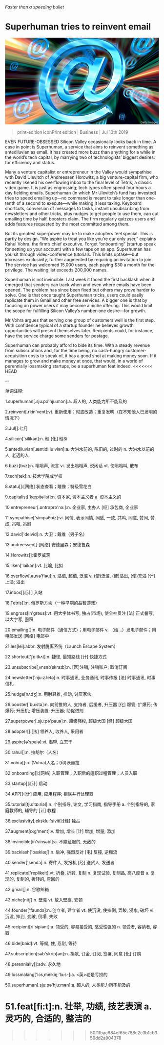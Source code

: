 ###### Faster than a speeding bullet

# Superhuman tries to reinvent email 

![image](images/20190713_WBP505.jpg) 

> print-edition iconPrint edition | Business | Jul 13th 2019 

EVEN FUTURE-OBSESSED Silicon Valley occasionally looks back in time. A case in point is Superhuman, a service that aims to reinvent something as antediluvian as email. It has created more buzz than anything for a while in the world’s tech capital, by marrying two of technologists’ biggest desires: for efficiency and status. 

Many a venture capitalist or entrepreneur in the Valley would sympathise with David Ulevitch of Andreessen Horowitz, a big venture-capital firm, who recently likened his overflowing inbox to the final level of Tetris, a classic video game. It is just as engrossing; tech types often spend four hours a day fielding emails. Superhuman (in which Mr Ulevitch’s fund has invested) tries to speed emailing up—no command is meant to take longer than one-tenth of a second to execute—while making it less taxing. Keyboard shortcuts, conversion of messages to tasks, instant unsubscribing from newsletters and other tricks, plus nudges to get people to use them, can cut emailing time by half, boosters claim. The firm regularly quizzes users and adds features requested by the most committed among them. 

But its greatest superpower may be to make adopters feel special. This is partly by design. “We aspire to treat you like you’re our only user,” explains Rahul Vohra, the firm’s chief executive. Forget “onboarding” (startup speak for setting up your account) with a few taps on an app. Superhuman has you sit through video-conference tutorials. This limits uptake—but increases exclusivity, further augmented by requiring an invitation to join. The service has welcomed 15,000 users, each paying $30 a month for the privilege. The waiting list exceeds 200,000 names. 

Superhuman is not invincible. Last week it faced the first backlash when it emerged that senders can track when and even where emails have been opened. The problem has since been fixed but others may prove harder to solve. One is that once taught Superhuman tricks, users could easily replicate them in Gmail and other free services. A bigger one is that by focusing on power users it may become a niche offering. This would limit the scope for fulfilling Silicon Valley’s number-one desire—for growth. 

Mr Vohra argues that serving one group of customers well is the first step. With confidence typical of a startup founder he believes growth opportunities will present themselves later. Recipients could, for instance, have the service charge some senders for postage. 

Superhuman can probably afford to bide its time. With a steady revenue from subscriptions and, for the time being, no cash-hungry customer-acquisition costs to speak of, it has a good shot at making money soon. If it manages to grow and make money at once, that would, in a world of perennially lossmaking startups, be a superhuman feat indeed. 
<<<<<<< HEAD

-- 

 单词注释:

1.superhuman[.sju:pә'hju:mәn]:a. 超人的, 人类能力所不能及的 

2.reinvent[.ri:in'vent]:vt. 重新使用；彻底改造；重复发明（在不知他人已发明的情况下） 

3.Jul[]:七月 

4.silicon['silikәn]:n. 硅 [化] 硅Si 

5.antediluvian[.æntidi'lu:viәn]:a. 大洪水前的, 陈旧的, 过时的 n. 大洪水以前的人, 老迈的人 

6.buzz[bʌz]:n. 嗡嗡声, 流言 vi. 发出嗡嗡声, 说闲话 vt. 使嗡嗡叫, 散布 

7.tech[tek]:n. 技术学院或学校 

8.statu[]:[网络] 状态查看；雕像；特级雪花白 

9.capitalist['kæpitәlist]:n. 资本家, 资本主义者 a. 资本主义的 

10.entrepreneur[.ɒntrәprә'nә:]:n. 企业家, 主办人 [经] 承包商, 企业家 

11.sympathise['simpәθaiz]:vi. 同情, 表示同情, 同感, 一致, 共鸣, 同意, 赞同, 赞成, 吊唁, 吊慰 

12.david['deivid]:n. 大卫；戴维（男子名） 

13.andreessen[]:[网络] 安德里森；安德鲁森 

14.Horowitz[]:霍罗威茨 

15.liken['laikәn]:vt. 比喻, 比拟 

16.overflow[.әuvә'flәu]:n. 溢值, 超值, 泛滥 v. (使)泛滥, (使)溢出, (使)充溢 [计] 上溢; 溢出 

17.inbox[]:[计] 入站 

18.Tetris[]:n. 俄罗斯方块（一种早期的益智游戏） 

19.engross[in'grәus]:vt. 用大字体书写, 独占(市场), 使全神贯注 [法] 正式誊写, 以大字写, 囤积 

20.emailing[]:n. 电子邮件（通信方式）；用电子邮件 v. （给…）发电子邮件；用电邮发送 [网络] 电邮中 

21.les[lei]:abbr. 发射脱离系统（Launch Escape System） 

22.shortcut['ʃɒ:tkʌt]:n. 捷径, 最短路线 [计] 快捷方式 

23.unsubscribe[ˌʌnsəbˈskraɪb]:n. [医]注销, 注销账户; 取消订阅 

24.newsletter['nju:z.letә]:n. 时事通讯, 业务通讯, 时事传报 [法] 时事通讯, 时事信札 

25.nudge[nʌdʒ]:n. 用肘轻推, 推动, 讨厌家伙 

26.booster['bu:stә]:n. 向前推的人, 支持者, 后援者, 升压器 [化] 爆管; 扩爆药; 传爆药; 升压机; 增压装置; 升压器; 助促进剂 

27.superpower[.sju:pә'pauә]:n. 超级强权, 超级大国 [经] 超级大国 

28.adopter[]:[法] 领养人, 收养人, 采用者 

29.aspire[ә'spaiә]:vi. 渴望, 立志于 

30.rahul[]:n. 拉胡尔（人名） 

31.vohra[]:n. (Vohra)人名；(印)沃赫拉 

32.onboarding[]:[网络] 入职管理；入职后的适职过程管理；人员入职 

33.startup[]:[计] 启动 

34.APP[]:[计] 应用, 应用程序; 相联并行处理器 

35.tutorial[tju:'tɒ:riәl]:n. 个别指导, 论文, 学习指南, 指导手册 a. 个别指导的, 家庭教师的, 辅导的 [计] 教程 

36.exclusivity[,eksklu:'siviti]:[经] 独占 

37.augment[ɒ:g'ment]:v. 增加, 增长 [计] 增加; 增量; 添加 

38.invincible[in'vinsәbl]:a. 不能征服的, 无敌的 

39.backlash['bæklæʃ]:n. 后冲, 强烈反对 [电] 反撞, 逆栅流 

40.sender['sendә]:n. 寄件人, 发报机 [经] 送货人, 发送者 

41.replicate['replikeit]:vt. 折叠, 折转, 复制 n. 复现试验, 复制品, 高八度音 a. 复现的, 复制的, 折转的, 弯回的 

42.gmail[]:n. 谷歌邮箱 

43.niche[nitʃ]:n. 壁龛 vt. 放入壁龛, 安顿 

44.founder['faundә]:n. 创立者, 建立者 vt. 使沉没, 使摔倒, 弄跛, 浸水, 破坏 vi. 沉没, 摔到, 变跛, 倒塌, 失败 

45.recipient[ri'sipiәnt]:a. 领受的, 容易接受的, 感受性强的 n. 领受者, 容纳者, 容器 

46.bide[baid]:vt. 等候, 住, 忍耐, 等待 

47.subscription[sәb'skripʃәn]:n. 捐献, 订金, 订阅, 签署, 同意 [化] 订购 

48.perennially[]:adv. 永久地 

49.lossmaking['lɔs,meikiŋ;'lɔ:s-]:a. <英>老是亏损的 

50.superhuman[.sju:pә'hju:mәn]:a. 超人的, 人类能力所不能及的 

51.feat[fi:t]:n. 壮举, 功绩, 技艺表演 a. 灵巧的, 合适的, 整洁的 
=======
>>>>>>> 50f1fbac684ef65c788c2c3b1cb359dd2a904378

